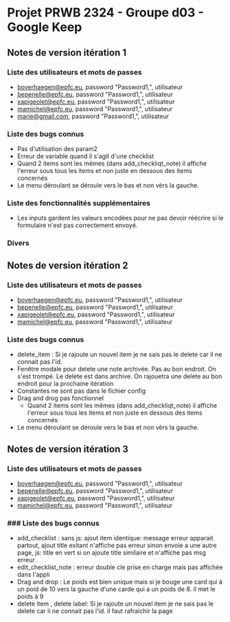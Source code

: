 # Projet PRWB 2324 - Groupe d03 - Google Keep

## Notes de version itération 1 

### Liste des utilisateurs et mots de passes

  * boverhaegen@epfc.eu, password "Password1,", utilisateur
  * bepenelle@epfc.eu, password "Password1,", utilisateur
  * xapigeolet@epfc.eu, password "Password1,", utilisateur
  * mamichel@epfc.eu, password "Password1,", utilisateur
  * marie@gmail.com, password "Password1,", utilisateur

### Liste des bugs connus

  * Pas d'utilisation des param2
  * Erreur de variable quand il s'agit d'une checklist
  * Quand 2 items sont les mêmes (dans add_checkliqt_note) il affiche l'erreur sous tous les items et non juste en dessous des items concernés
  * Le menu déroulant se déroule vers le bas et non vèrs la gauche. 

### Liste des fonctionnalités supplémentaires
  * Les inputs gardent les valeurs encodées pour ne pas devoir réécrire si le formulaire n'est pas correctement envoyé.

### Divers

## Notes de version itération 2

### Liste des utilisateurs et mots de passes

  * boverhaegen@epfc.eu, password "Password1,", utilisateur
  * bepenelle@epfc.eu, password "Password1,", utilisateur
  * xapigeolet@epfc.eu, password "Password1,", utilisateur
  * mamichel@epfc.eu, password "Password1,", utilisateur

### Liste des bugs connus

  * delete_item : Si je rajoute un nouvel item je ne sais pas le delete car il ne connait pas l'id. 
  * Fenêtre modale pour delete une note archivée. Pas au bon endroit. On s'est trompé. Le delete est dans archive. On rajouetra une delete au bon endroit pour la prochaine itération
  * Constantes ne sont pas dans le fichier config
  * Drag and drog pas fonctionnel
    * Quand 2 items sont les mêmes (dans add_checkliqt_note) il affiche l'erreur sous tous les items et non juste en dessous des items concernés
  * Le menu déroulant se déroule vers le bas et non vèrs la gauche.

 

## Notes de version itération 3 

### Liste des utilisateurs et mots de passes

  * boverhaegen@epfc.eu, password "Password1,", utilisateur
  * bepenelle@epfc.eu, password "Password1,", utilisateur
  * xapigeolet@epfc.eu, password "Password1,", utilisateur
  * mamichel@epfc.eu, password "Password1,", utilisateur

### ### Liste des bugs connus

  * add_checklist : sans js: ajout item identique: message erreur apparait partout, ajout title exitant n'affiche pas erreur sinon envoie a une autre page, js: title en vert si on ajoute title similaire et n'affiche pas msg erreur
  * edit_checklist_note : erreur double cle prise en charge mais pas affichée dans l'appli
  * Drag and drop : Le poids est bien unique mais si je bouge une card qui à un poid de 10 vers la gauche d'une carde qui a un poids de 8. il met le poids à 9
  * delete item , delete label: Si je rajoute un nouvel item je ne sais pas le delete car il ne connait pas l'id. il faut rafraichir la page

